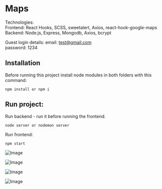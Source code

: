 # Maps

Technologies:\
Frontend: React Hooks, SCSS, sweetalert, Axios, react-hook-google-maps\
Backend: Node.js, Express, Mongodb, Axios, bcrypt

Guest login details:
email: test@gmail.com\
password: 1234

## Installation

Before running this project install node modules in both folders with this command:

```
npm install or npm i
```

## Run project:
Run backend - run it before running the frontend.
```
node server or nodemon server
```

Run frontend:
```
npm start
```

![Image](https://res.cloudinary.com/dtwqtpteb/image/upload/v1606691444/qe7givkqnkaqbimizxj3.png
)

![Image](https://res.cloudinary.com/dtwqtpteb/image/upload/v1606691379/r1okidpccdkdnv098x2h.png
)

![Image](https://res.cloudinary.com/dtwqtpteb/image/upload/v1606691330/emimwab48zpt516iugry.png
)

![Image](
https://res.cloudinary.com/dtwqtpteb/image/upload/v1606691274/jzlaf8th2ubyfcpjvqxr.png
)
